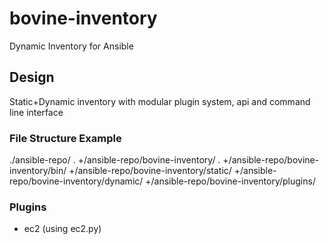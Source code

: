 # bovine-inventory
Dynamic Inventory for Ansible

## Design
Static+Dynamic inventory with modular plugin system, api and command line interface

### File Structure Example
./ansible-repo/
.
+/ansible-repo/bovine-inventory/
.
+/ansible-repo/bovine-inventory/bin/
+/ansible-repo/bovine-inventory/static/
+/ansible-repo/bovine-inventory/dynamic/
+/ansible-repo/bovine-inventory/plugins/

### Plugins
- ec2 (using ec2.py)

